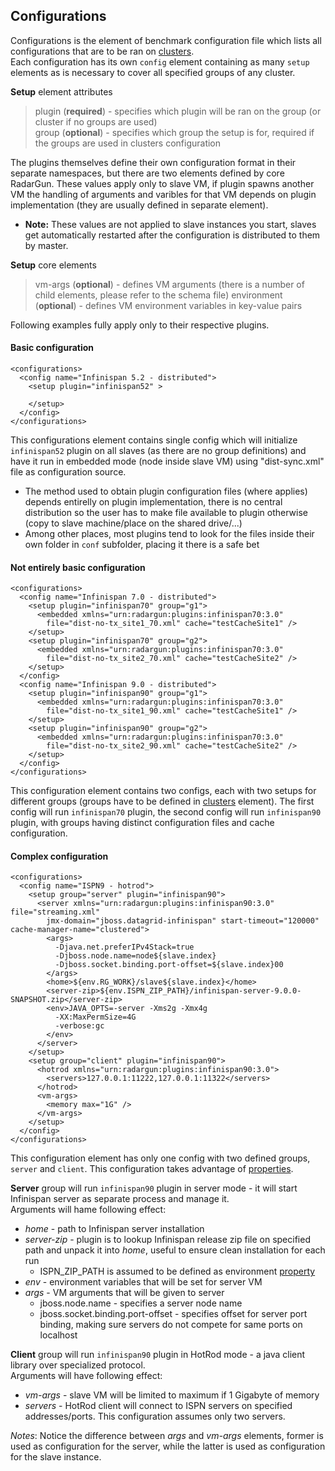 ---
---

Configurations
--------------

Configurations is the element of benchmark configuration file which lists all configurations that are to be ran on [clusters](./clusters.html).  
Each configuration has its own `config` element containing as many `setup` elements as is necessary to cover all specified groups of any cluster. 

**Setup** element attributes
> plugin (**required**) -	specifies which plugin will be ran on the group (or cluster if no groups are used)  
> group (**optional**) -	specifies which group the setup is for, required if the groups are used in clusters configuration


The plugins themselves define their own configuration format in their separate namespaces, but there are two elements defined by core RadarGun. These values apply only to slave VM, if plugin spawns another VM the handling of arguments and varibles for that VM depends on plugin implementation (they are usually defined in separate element).

* **Note:** These values are not applied to slave instances you start, slaves get automatically restarted after the configuration is distributed to them by master.

**Setup** core elements
> vm-args (**optional**) -	defines VM arguments (there is a number of child elements, please refer to the schema file)
> environment (**optional**) -	defines VM environment variables in key-value pairs
  

Following examples fully apply only to their respective plugins. 

#### Basic configuration

    <configurations>
      <config name="Infinispan 5.2 - distributed">
        <setup plugin="infinispan52" >
<!--           <embedded xmlns="urn:radargun:plugins:infinispan52:3.0" file="dist-sync.xml"/> -->
        </setup>
      </config>
    </configurations>

This configurations element contains single config which will initialize `infinispan52` plugin on all slaves (as there are no group definitions) and have it run in embedded mode (node inside slave VM) using "dist-sync.xml" file as configuration source.

* The method used to obtain plugin configuration files (where applies) depends entirelly on plugin implementation, there is no central distribution so the user has to make file available to plugin otherwise (copy to slave machine/place on the shared drive/...)
* Among other places, most plugins tend to look for the files inside their own folder in `conf` subfolder, placing it there is a safe bet

#### Not entirely basic configuration

    <configurations>
      <config name="Infinispan 7.0 - distributed">
        <setup plugin="infinispan70" group="g1">
          <embedded xmlns="urn:radargun:plugins:infinispan70:3.0"
            file="dist-no-tx_site1_70.xml" cache="testCacheSite1" />
        </setup>
        <setup plugin="infinispan70" group="g2">
          <embedded xmlns="urn:radargun:plugins:infinispan70:3.0"
            file="dist-no-tx_site2_70.xml" cache="testCacheSite2" />
        </setup>
      </config>
      <config name="Infinispan 9.0 - distributed">
        <setup plugin="infinispan90" group="g1">
          <embedded xmlns="urn:radargun:plugins:infinispan70:3.0"
            file="dist-no-tx_site1_90.xml" cache="testCacheSite1" />
        </setup>
        <setup plugin="infinispan90" group="g2">
          <embedded xmlns="urn:radargun:plugins:infinispan70:3.0"
            file="dist-no-tx_site2_90.xml" cache="testCacheSite2" />
        </setup>
      </config>
    </configurations>

This configuration element contains two configs, each with two setups for different groups (groups have to be defined in [clusters](./clusters.html) element). The first config will run `infinispan70` plugin, the second config will run `infinispan90` plugin, with groups having distinct configuration files and cache configuration.

#### Complex configuration

    <configurations>
      <config name="ISPN9 - hotrod">
        <setup group="server" plugin="infinispan90">
          <server xmlns="urn:radargun:plugins:infinispan90:3.0" file="streaming.xml"
            jmx-domain="jboss.datagrid-infinispan" start-timeout="120000" cache-manager-name="clustered">
            <args>
              -Djava.net.preferIPv4Stack=true
              -Djboss.node.name=node${slave.index}
              -Djboss.socket.binding.port-offset=${slave.index}00
            </args>
            <home>${env.RG_WORK}/slave${slave.index}</home>
            <server-zip>${env.ISPN_ZIP_PATH}/infinispan-server-9.0.0-SNAPSHOT.zip</server-zip>
            <env>JAVA_OPTS=-server -Xms2g -Xmx4g
              -XX:MaxPermSize=4G
              -verbose:gc
            </env>
          </server>
        </setup>
        <setup group="client" plugin="infinispan90">
          <hotrod xmlns="urn:radargun:plugins:infinispan90:3.0">
            <servers>127.0.0.1:11222,127.0.0.1:11322</servers>
          </hotrod>
          <vm-args>
            <memory max="1G" />
          </vm-args>
        </setup>
      </config>
    </configurations>

This configuration element has only one config with two defined groups, `server` and `client`. This configuration takes advantage of [properties](./properties.html).

**Server** group will run `infinispan90` plugin in server mode - it will start Infinispan server as separate process and manage it.  
Arguments will hame following effect:
* *home* - path to Infinispan server installation
* *server-zip* - plugin is to lookup Infinispan release zip file on specified path and unpack it into *home*, useful to ensure clean installation for each run
  * ISPN_ZIP_PATH is assumed to be defined as environment [property](./properties.html)
* *env* - environment variables that will be set for server VM
* *args* - VM arguments that will be given to server
  * jboss.node.name - specifies a server node name
  * jboss.socket.binding.port-offset - specifies offset for server port binding, making sure servers do not compete for same ports on localhost

**Client** group will run `infinispan90` plugin in HotRod mode - a java client library over specialized protocol.  
Arguments will have following effect:
* *vm-args* - slave VM will be limited to maximum if 1 Gigabyte of memory
* *servers* - HotRod client will connect to ISPN servers on specified addresses/ports. This configuration assumes only two servers.

*Notes*: Notice the difference between *args* and *vm-args* elements, former is used as configuration for the server, while the latter is used as configuration for the slave instance.